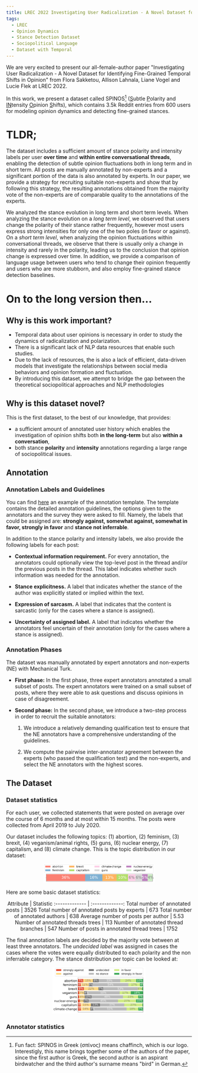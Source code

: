 ```yaml
---
title: LREC 2022 Investigating User Radicalization - A Novel Dataset for Identifying Fine-Grained Temporal Shifts in Opinion
tags: 
  - LREC
  - Opinion Dynamics
  - Stance Detection Dataset
  - Sociopolitical Language
  - Dataset with Temporal  
---
```


We are very excited to present our all-female-author paper "Investigating User Radicalization - A Novel Dataset for Identifying Fine-Grained Temporal Shifts in Opinion" from Flora Sakketou, Allison Lahnala, Liane Vogel and Lucie Flek at LREC 2022.  

In this work, we present a dataset called SPINOS[^note] (<ins>S</ins>ubtle <ins>P</ins>olarity and <ins>IN</ins>tensity <ins>O</ins>pinion <ins>S</ins>hifts), which contains 3.5k Reddit entries from 600 users for modeling opinion dynamics and detecting fine-grained stances. 

[^note]: Fun fact: SPINOS in Greek (σπίνος) means chaffinch, which is our logo. Interestigly, this name brings together some of the authors of the paper, since the first author is Greek, the second author is an aspirant birdwatcher and the third author's surname means "bird" in German.

# TLDR; #

The dataset includes a sufficient amount of stance polarity and intensity labels per user **over time** and **within entire conversational threads**, enabling the detection of subtle opinion fluctuations both in long term and in short term. All posts are manually annotated by non-experts and a significant portion of the data is also annotated by experts. In our paper, we provide a strategy for recruiting suitable non-experts and show that by following this strategy, the resulting annotations obtained from the majority vote of the non-experts are of comparable quality to the annotations of the experts.

We analyzed the stance evolution in long term and short term levels. When analyzing the stance evolution on a *long term level*, we observed that users change the polarity of their stance rather frequently, however most users express strong intensities for only one of the two poles (in favor or against). On a *short term level*, when analyzing the opinion fluctuations within conversational threads, we observe that there is usually only a change in intensity and rarely in the polarity, leading us to the conclusion that opinion change is expressed over time. In addition, we provide a comparison of language usage between users who tend to change their opinion frequently and users who are more stubborn, and also employ fine-grained stance detection baselines.

# On to the long version then... #

## Why is this work important? ##

- Temporal data about user opinions is necessary in order to study the dynamics of radicalization and polarization.
- There is a significant lack of NLP data resources that enable such studies.
- Due to the lack of resources, the is also a lack of efficient, data-driven models that investigate the relationships between social media behaviors and opinion formation and fluctuation.
- By introducing this dataset, we attempt to bridge the gap between the theoretical sociopolitical approaches and NLP methodologies

## Why is this dataset novel? ##

This is the first dataset, to the best of our knowledge, that provides:
- a sufficient amount of annotated user history which enables the investigation of opinion shifts both **in the long-term** but also **within a conversation**,
- both stance **polarity** and **intensity** annotations regarding a large range of sociopolitical issues.

## Annotation ##

### Annotation Labels and Guidelines ###

You can find <a href="https://raw.githack.com/caisa-lab/SPINOS-dataset/main/annotation_template/annotation_template_example_abortion.html" target="_blank"> here</a> an example of the annotation template. The template contains the detailed annotation guidelines, the options given to the annotators and the survey they were asked to fill. Namely, the labels that could be assigned are: **strongly against, somewhat against, somewhat in favor, strongly in favor** and **stance not inferrable**.

In addition to the stance polarity and intensity labels, we also provide the following labels for each post:
- **Contextual information requirement.** For every annotation, the annotators could optionally view the top-level post in the thread and/or the previous posts in the thread. This label indicates whether such information was needed for the annotation.

- **Stance explicitness.** A label that indicates whether the stance of the author was explicitly stated or implied within the text. 

- **Expression of sarcasm.** A label that indicates that the content is sarcastic (only for the cases where a stance is assigned).

- **Uncertainty of assigned label.** A label that indicates whether the annotators feel uncertain of their annotation (only for the cases where a stance is assigned). 

### Annotation Phases ###

The dataset was manually annotated by expert annotators and non-experts (NE) with Mechanical Turk. 

- **First phase:** In the first phase, three expert annotators annotated a small subset of posts. The expert annotators were trained on a small subset of posts, where they were able to ask questions and discuss opinions in case of disagreement. 

- **Second phase:** In the second phase, we introduce a two-step process in order to recruit the suitable annotators: 

    1. We introduce a relatively demanding qualification test to ensure that the NE annotators have a comprehensive understanding of the guidelines.

    2. We compute the pairwise inter-annotator agreement between the experts (who passed the qualification test) and the non-experts, and select the NE annotators with the highest scores.  


## The Dataset ##

### Dataset statistics ###

For each user, we collected statements that were posted on average over the course of 6 months and at most within 15 months. The posts were collected from April 2019 to July 2020. 

Our dataset includes the following topics: (1) abortion, (2) feminism, (3) brexit, (4) veganism/animal rights, (5) guns, (6) nuclear energy, (7) capitalism, and (8) climate change. This is the topic distribution in our dataset:

<!-- ![topic_distribution](./images/topic_distr.png){ width=60% } -->

<p align="center">
<img src="https://github.com/caisa-lab/SPINOS-dataset/blob/main/images/topic_distr.png" width="60%">
</p>

<!-- https://github.com/caisa-lab/SPINOS-dataset/blob/main/images/stacked_compare.png -->
<!-- ![topic_distribution](../../../images/topic_distr.png) -->

Here are some basic dataset statistics:
<center>
Attribute | Statistic
:------------- | :-------------:
Total number of annotated posts |      3526 
Total number of annotated posts by experts |       673 
Total number of annotated authors |       638 
Average number of posts per author |      5.53  
Number of annotated threads trees |       113 
Number of annotated thread branches |       547 
Number of posts in annotated thread trees |      1752 
</center>

The final annotation labels are decided by the majority vote between at least three annotators. The *undecided label* was assigned in cases the cases where the votes were equally distributed to each polarity and the non inferrable category. The stance distribution per topic can be looked at:

<!-- ![stance_distr](./images/stance_distr_per_topic.png){ width=50% } -->
<p align="center">
<img src="https://github.com/caisa-lab/SPINOS-dataset/blob/main/images/stance_distr_per_topic.png" width="50%">
</p>
<!-- ![stance_distr](../../../images/stance_distr.png) -->

### Annotator statistics ###


